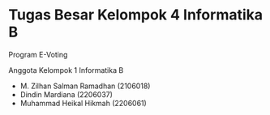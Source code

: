 # Tugas Besar Kelompok 4 Informatika B

Program E-Voting

Anggota Kelompok 1 Informatika B
- M. Zilhan Salman Ramadhan (2106018)
- Dindin Mardiana (2206037)
- Muhammad Heikal Hikmah (2206061)


